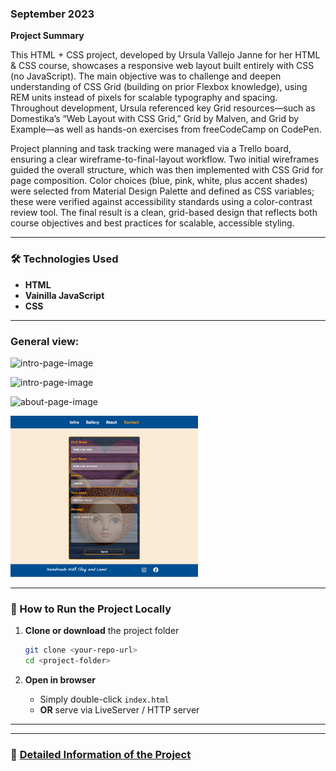 ### September 2023

**Project Summary**

This HTML + CSS project, developed by Ursula Vallejo Janne for her HTML & CSS course, showcases a responsive web layout built entirely with CSS (no JavaScript). The main objective was to challenge and deepen understanding of CSS Grid (building on prior Flexbox knowledge), using REM units instead of pixels for scalable typography and spacing. Throughout development, Ursula referenced key Grid resources—such as Domestika’s “Web Layout with CSS Grid,” Grid by Malven, and Grid by Example—as well as hands-on exercises from freeCodeCamp on CodePen.

Project planning and task tracking were managed via a Trello board, ensuring a clear wireframe-to-final-layout workflow. Two initial wireframes guided the overall structure, which was then implemented with CSS Grid for page composition. Color choices (blue, pink, white, plus accent shades) were selected from Material Design Palette and defined as CSS variables; these were verified against accessibility standards using a color-contrast review tool. The final result is a clean, grid-based design that reflects both course objectives and best practices for scalable, accessible styling.

---

### 🛠️ Technologies Used

- **HTML**
- **Vainilla JavaScript**
- **CSS**

---

### General view:

<img
  src="documentation/introPageView.png"
  alt="intro-page-image"
  width="300"
/>

<img
  src="documentation/galleryPageView.png"
  alt="intro-page-image"
  width="300"
/>

<img
  src="documentation/aboutPageView.png"
  alt="about-page-image"
  width="300"
/>

<img
  src="documentation/contactPageView.png"
  alt="intro-page-image"
  width="300"
/>

---

### 🚀 How to Run the Project Locally

1. **Clone or download** the project folder

   ```bash
   git clone <your-repo-url>
   cd <project-folder>
   ```

2. **Open in browser**

   - Simply double-click `index.html`
   - **OR** serve via LiveServer / HTTP server

---

---

### 📄 [Detailed Information of the Project](Detail_Info.md)
